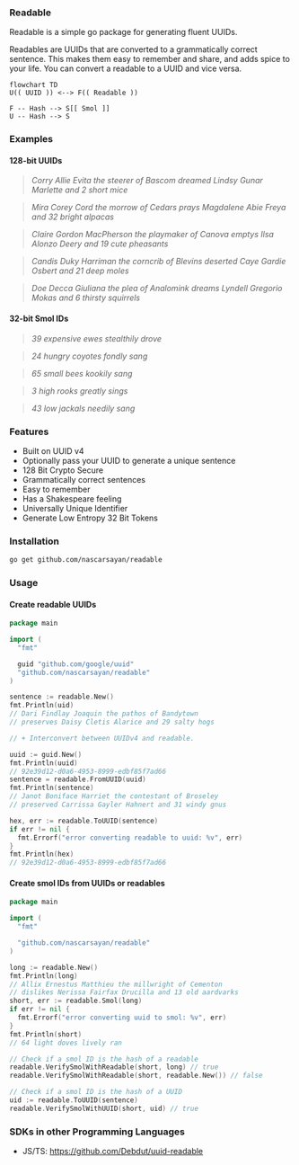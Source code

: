 ### Readable

Readable is a simple go package for generating fluent UUIDs.

Readables are UUIDs that are converted to a grammatically correct sentence. This makes them easy to remember and share, and adds spice to your life.
You can convert a readable to a UUID and vice versa.

```mermaid
flowchart TD
U(( UUID )) <--> F(( Readable ))

F -- Hash --> S[[ Smol ]]
U -- Hash --> S
```

### Examples

#### 128-bit UUIDs

> _Corry Allie Evita the steerer of Bascom dreamed Lindsy Gunar Marlette and 2 short mice_

> _Mira Corey Cord the morrow of Cedars prays Magdalene Abie Freya and 32 bright alpacas_

> _Claire Gordon MacPherson the playmaker of Canova emptys Ilsa Alonzo Deery and 19 cute pheasants_

> _Candis Duky Harriman the corncrib of Blevins deserted Caye Gardie Osbert and 21 deep moles_

> _Doe Decca Giuliana the plea of Analomink dreams Lyndell Gregorio Mokas and 6 thirsty squirrels_

#### 32-bit Smol IDs

> _39 expensive ewes stealthily drove_

> _24 hungry coyotes fondly sang_

> _65 small bees kookily sang_

> _3 high rooks greatly sings_

> _43 low jackals needily sang_

### Features

- Built on UUID v4
- Optionally pass your UUID to generate a unique sentence
- 128 Bit Crypto Secure
- Grammatically correct sentences
- Easy to remember
- Has a Shakespeare feeling
- Universally Unique Identifier
- Generate Low Entropy 32 Bit Tokens

### Installation

```bash
go get github.com/nascarsayan/readable
```

### Usage

#### Create readable UUIDs

```go
package main

import (
  "fmt"

  guid "github.com/google/uuid"
  "github.com/nascarsayan/readable"
)

sentence := readable.New()
fmt.Println(uid) 
// Dari Findlay Joaquin the pathos of Bandytown 
// preserves Daisy Cletis Alarice and 29 salty hogs

// + Interconvert between UUIDv4 and readable.

uuid := guid.New()
fmt.Println(uuid)
// 92e39d12-d0a6-4953-8999-edbf85f7ad66
sentence = readable.FromUUID(uuid)
fmt.Println(sentence)
// Janot Boniface Harriet the contestant of Broseley 
// preserved Carrissa Gayler Hahnert and 31 windy gnus

hex, err := readable.ToUUID(sentence)
if err != nil {
  fmt.Errorf("error converting readable to uuid: %v", err)
}
fmt.Println(hex)
// 92e39d12-d0a6-4953-8999-edbf85f7ad66
```

#### Create smol IDs from UUIDs or readables

```go
package main

import (
  "fmt"

  "github.com/nascarsayan/readable"
)

long := readable.New()
fmt.Println(long)
// Allix Ernestus Matthieu the millwright of Cementon 
// dislikes Nerissa Fairfax Drucilla and 13 old aardvarks
short, err := readable.Smol(long)
if err != nil {
  fmt.Errorf("error converting uuid to smol: %v", err)
}
fmt.Println(short)
// 64 light doves lively ran

// Check if a smol ID is the hash of a readable
readable.VerifySmolWithReadable(short, long) // true
readable.VerifySmolWithReadable(short, readable.New()) // false

// Check if a smol ID is the hash of a UUID
uid := readable.ToUUID(sentence)
readable.VerifySmolWithUUID(short, uid) // true
```

### SDKs in other Programming Languages

- JS/TS: https://github.com/Debdut/uuid-readable

